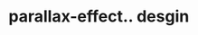 # parallax-effect.. desgin                                                                                                                                                  
